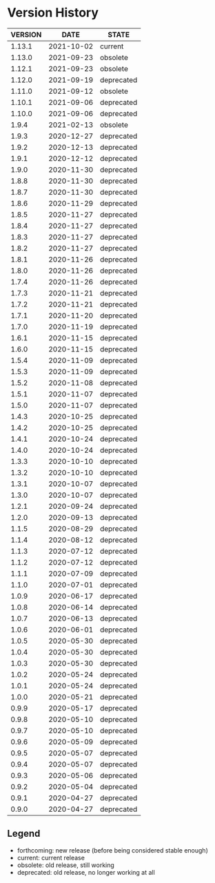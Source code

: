 
Version History
===============

| VERSION | DATE       | STATE       |
| ------- | ---------- | ----------- |
| 1.13.1  | 2021-10-02 | current     |
| 1.13.0  | 2021-09-23 | obsolete    |
| 1.12.1  | 2021-09-23 | obsolete    |
| 1.12.0  | 2021-09-19 | deprecated  |
| 1.11.0  | 2021-09-12 | obsolete    |
| 1.10.1  | 2021-09-06 | deprecated  |
| 1.10.0  | 2021-09-06 | deprecated  |
| 1.9.4   | 2021-02-13 | obsolete    |
| 1.9.3   | 2020-12-27 | deprecated  |
| 1.9.2   | 2020-12-13 | deprecated  |
| 1.9.1   | 2020-12-12 | deprecated  |
| 1.9.0   | 2020-11-30 | deprecated  |
| 1.8.8   | 2020-11-30 | deprecated  |
| 1.8.7   | 2020-11-30 | deprecated  |
| 1.8.6   | 2020-11-29 | deprecated  |
| 1.8.5   | 2020-11-27 | deprecated  |
| 1.8.4   | 2020-11-27 | deprecated  |
| 1.8.3   | 2020-11-27 | deprecated  |
| 1.8.2   | 2020-11-27 | deprecated  |
| 1.8.1   | 2020-11-26 | deprecated  |
| 1.8.0   | 2020-11-26 | deprecated  |
| 1.7.4   | 2020-11-26 | deprecated  |
| 1.7.3   | 2020-11-21 | deprecated  |
| 1.7.2   | 2020-11-21 | deprecated  |
| 1.7.1   | 2020-11-20 | deprecated  |
| 1.7.0   | 2020-11-19 | deprecated  |
| 1.6.1   | 2020-11-15 | deprecated  |
| 1.6.0   | 2020-11-15 | deprecated  |
| 1.5.4   | 2020-11-09 | deprecated  |
| 1.5.3   | 2020-11-09 | deprecated  |
| 1.5.2   | 2020-11-08 | deprecated  |
| 1.5.1   | 2020-11-07 | deprecated  |
| 1.5.0   | 2020-11-07 | deprecated  |
| 1.4.3   | 2020-10-25 | deprecated  |
| 1.4.2   | 2020-10-25 | deprecated  |
| 1.4.1   | 2020-10-24 | deprecated  |
| 1.4.0   | 2020-10-24 | deprecated  |
| 1.3.3   | 2020-10-10 | deprecated  |
| 1.3.2   | 2020-10-10 | deprecated  |
| 1.3.1   | 2020-10-07 | deprecated  |
| 1.3.0   | 2020-10-07 | deprecated  |
| 1.2.1   | 2020-09-24 | deprecated  |
| 1.2.0   | 2020-09-13 | deprecated  |
| 1.1.5   | 2020-08-29 | deprecated  |
| 1.1.4   | 2020-08-12 | deprecated  |
| 1.1.3   | 2020-07-12 | deprecated  |
| 1.1.2   | 2020-07-12 | deprecated  |
| 1.1.1   | 2020-07-09 | deprecated  |
| 1.1.0   | 2020-07-01 | deprecated  |
| 1.0.9   | 2020-06-17 | deprecated  |
| 1.0.8   | 2020-06-14 | deprecated  |
| 1.0.7   | 2020-06-13 | deprecated  |
| 1.0.6   | 2020-06-01 | deprecated  |
| 1.0.5   | 2020-05-30 | deprecated  |
| 1.0.4   | 2020-05-30 | deprecated  |
| 1.0.3   | 2020-05-30 | deprecated  |
| 1.0.2   | 2020-05-24 | deprecated  |
| 1.0.1   | 2020-05-24 | deprecated  |
| 1.0.0   | 2020-05-21 | deprecated  |
| 0.9.9   | 2020-05-17 | deprecated  |
| 0.9.8   | 2020-05-10 | deprecated  |
| 0.9.7   | 2020-05-10 | deprecated  |
| 0.9.6   | 2020-05-09 | deprecated  |
| 0.9.5   | 2020-05-07 | deprecated  |
| 0.9.4   | 2020-05-07 | deprecated  |
| 0.9.3   | 2020-05-06 | deprecated  |
| 0.9.2   | 2020-05-04 | deprecated  |
| 0.9.1   | 2020-04-27 | deprecated  |
| 0.9.0   | 2020-04-27 | deprecated  |

Legend
------

- forthcoming: new release (before being considered stable enough)
- current:     current release
- obsolete:    old release, still working
- deprecated:  old release, no longer working at all

